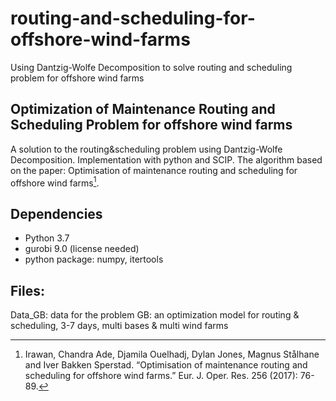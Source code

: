 # routing-and-scheduling-for-offshore-wind-farms
Using Dantzig-Wolfe Decomposition to solve routing and scheduling problem for offshore wind farms

Optimization of Maintenance Routing and Scheduling Problem for offshore wind farms
---
A solution to the routing&scheduling problem using Dantzig-Wolfe Decomposition. Implementation with python and SCIP.
The algorithm based on the paper: Optimisation of maintenance routing and scheduling for offshore wind farms[^1]. 

[^1]: Irawan, Chandra Ade, Djamila Ouelhadj, Dylan Jones, Magnus Stålhane and Iver Bakken Sperstad. “Optimisation of maintenance routing and scheduling for offshore wind farms.” Eur. J. Oper. Res. 256 (2017): 76-89.

Dependencies
---
- Python 3.7
- gurobi 9.0 (license needed)
- python package: numpy, itertools

Files:
---
Data_GB: data for the problem
GB: an optimization model for routing & scheduling, 3-7 days, multi bases & multi wind farms

